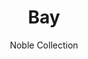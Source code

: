 ---
image_primary: img/Noble-Bay-5-1-410x410.png
image_secondary: img/BlueDesk_Noble-Bay-1-1000x400.jpg
subtitle: Noble Collection
description: "Developed%20using%20authentic%20centuries-old%20Canadian%20barn%20wood%2C%20Noble%20collection%20products%20stand%20out%20thanks%20to%20their%20unique%2C%20one-of-a-kind%20look.%20Each%20product%20creatively%20reveals%20the%20character%20and%20beauty%20behind%20those%20beams%20and%20panels%20that%20have%20been%20shaped%20over%20the%20years."
title: Bay
designer: Finium
image_thumb: img/BlueDesk_Noble-Bay-1-410x410.jpg
href: https://finium.ca/en/decorative-walls/bay/
tags: 
  - finium
  - decorative-walls
category: decorative-walls
manufacturer: Finium
slug: /manufacturers/finium/decorative-walls/finium-bay
---